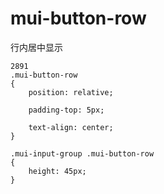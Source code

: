 # mui-button-row
行内居中显示
```
2891
.mui-button-row
{
    position: relative;

    padding-top: 5px;

    text-align: center;
}

.mui-input-group .mui-button-row
{
    height: 45px;
}
```